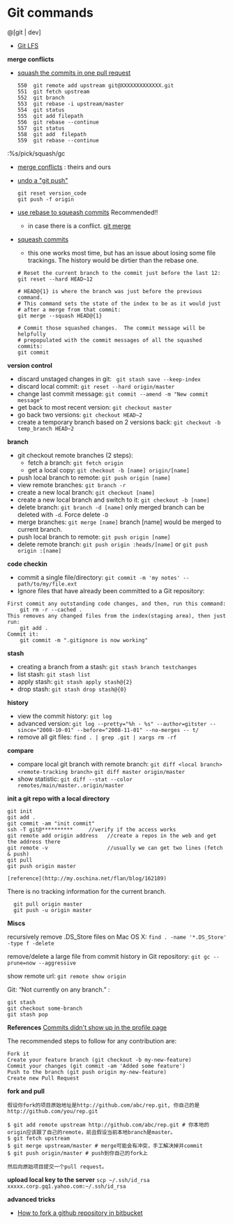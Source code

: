 Git commands
===========


@[git | dev]


- [Git LFS](https://git-lfs.github.com/)

**merge conflicts**

- [squash the commits in one pull request](http://blog.steveklabnik.com/posts/2012-11-08-how-to-squash-commits-in-a-github-pull-request)
	```
    550  git remote add upstream git@XXXXXXXXXXXXX.git
    551  git fetch upstream
    552  git branch
    553  git rebase -i upstream/master
    554  git status
    555  git add filepath
    556  git rebase --continue
    557  git status
    558  git add  filepath
    559  git rebase --continue
	```
:%s/pick/squash/gc
- [merge conflicts](https://rtcamp.com/tutorials/git/git-resolve-merge-conflicts/) : theirs and ours
- [undo a "git push"](http://stackoverflow.com/questions/1270514/undoing-a-git-push) 
	 ``` 
	 git reset version_code
	 git push -f origin 
	 ```
	 
- [use rebase to squeash commits](http://makandracards.com/makandra/527-squash-several-git-commits-into-a-single-commit)  Recommended!!
	- in case there is a conflict. [git merge](https://help.github.com/articles/resolving-a-merge-conflict-from-the-command-line/)
- [squeash commits](http://stackoverflow.com/questions/5189560/squash-my-last-x-commits-together-using-git?rq=1)
	- this one works most time, but has an issue about losing some file trackings. The history would be dirtier than the rebase one.
	```
	# Reset the current branch to the commit just before the last 12:
	git reset --hard HEAD~12

	# HEAD@{1} is where the branch was just before the previous command.
	# This command sets the state of the index to be as it would just
	# after a merge from that commit:
	git merge --squash HEAD@{1}

	# Commit those squashed changes.  The commit message will be helpfully
	# prepopulated with the commit messages of all the squashed commits:
	git commit
	```

**version control**
- discard unstaged changes in git: ` git stash save --keep-index` 
- discard local commit: `git reset --hard origin/master`
- change last commit message: `git commit --amend -m "New commit message"`
- get back to most recent version: `git checkout master`
- go back two versions: `git checkout HEAD~2`
- create a temporary branch based on 2 versions back: `git checkout -b temp_branch HEAD~2`

**branch**
- git checkout remote branches (2 steps):
    - fetch a branch: `git fetch origin`
    - get a local copy: `git checkout -b [name] origin/[name]`
- push local branch to remote: `git push origin [name]`
- view remote branches: `git branch -r`
- create a new local branch: `git checkout [name]`
- create a new local branch and switch to it: `git checkout -b [name]`
- delete branch: `git branch -d [name]` only merged branch can be deleted with `-d`. Force delete `-D`
- merge branches: `git merge [name]`  branch [name] would be merged to current branch.
- push local branch to remote: `git push origin [name]`
- delete remote branch: `git push origin :heads/[name]` or `git push origin :[name]`

**code checkin**
- commit a single file/directory: `git commit -m 'my notes' -- path/to/my/file.ext`
- Ignore files that have already been committed to a Git repository:

```
First commit any outstanding code changes, and then, run this command:
	git rm -r --cached .
This removes any changed files from the index(staging area), then just run:
	git add .
Commit it:
	git commit -m ".gitignore is now working"
```

**stash**
- creating a branch from a stash: `git stash branch testchanges`
- list stash: `git stash list`
- apply stash: `git stash apply stash@{2}`
- drop stash: `git stash drop stash@{0}`

**history**
- view the commit history: `git log`
- advanced version: `git log --pretty="%h - %s" --author=gitster --since="2008-10-01" --before="2008-11-01" --no-merges -- t/`
- remove all git files: `find . | grep .git | xargs rm -rf`

**compare**
- compare local git branch with remote branch: `git diff <local branch> <remote-tracking branch>` `git diff master origin/master`
- show statistic: `git diff --stat --color remotes/main/master..origin/master`


**init a git repo with a local directory**


```
git init
git add .
git commit -am "init commit"
ssh -T git@**********     //verify if the access works
git remote add origin address 	//create a repos in the web and get the address there
git remote -v 					//usually we can get two lines (fetch & push)
git pull
git push origin master

[reference](http://my.oschina.net/flan/blog/162189)

```

There is no tracking information for the current branch. 

```
  git pull origin master
  git push -u origin master
```

**Miscs**

recursively remove .DS_Store files on Mac OS X: `find . -name '*.DS_Store' -type f -delete`

remove/delete a large file from commit history in Git repository: `git gc --prune=now --aggressive`

show remote url: `git remote show origin`

Git: “Not currently on any branch.” : 
```
git stash
git checkout some-branch
git stash pop
```
**References**
[Commits didn't show up in the profile page](https://help.github.com/articles/setting-your-email-in-git)


The recommended steps to follow for any contribution are:
```
Fork it
Create your feature branch (git checkout -b my-new-feature)
Commit your changes (git commit -am 'Added some feature')
Push to the branch (git push origin my-new-feature)
Create new Pull Request
```

**fork and pull**

```
假设你fork的项目原始地址是http://github.com/abc/rep.git, 你自己的是http://github.com/you/rep.git 

$ git add remote upstream http://github.com/abc/rep.git # 你本地的origin应该跟了自己的remote，前且假设当前本地branch是master。 
$ git fetch upstream 
$ git merge upstream/master # merge可能会有冲突，手工解决掉并commit 
$ git push origin/master # push到你自己的fork上 

然后向原始项目提交一个pull request。
```


**upload local key to the server**
`scp ~/.ssh/id_rsa xxxxx.corp.gq1.yahoo.com:~/.ssh/id_rsa`


**advanced tricks**

- [How to fork a github repository in bitbucket](https://gist.github.com/jcaraballo/1982605)
